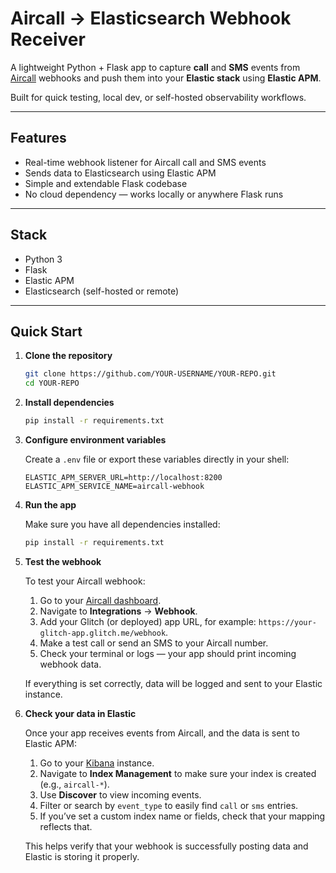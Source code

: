 # Aircall → Elasticsearch Webhook Receiver

A lightweight Python + Flask app to capture **call** and **SMS** events from [Aircall](https://aircall.io/) webhooks and push them into your **Elastic stack** using **Elastic APM**.

Built for quick testing, local dev, or self-hosted observability workflows.

---

## Features

- Real-time webhook listener for Aircall call and SMS events  
- Sends data to Elasticsearch using Elastic APM  
- Simple and extendable Flask codebase  
- No cloud dependency — works locally or anywhere Flask runs

---

## Stack

- Python 3  
- Flask  
- Elastic APM  
- Elasticsearch (self-hosted or remote)

---

## Quick Start

1. **Clone the repository**

   ```bash
   git clone https://github.com/YOUR-USERNAME/YOUR-REPO.git
   cd YOUR-REPO

2. **Install dependencies**

   ```bash
   pip install -r requirements.txt

3. **Configure environment variables**

   Create a `.env` file or export these variables directly in your shell:

   ```env
   ELASTIC_APM_SERVER_URL=http://localhost:8200
   ELASTIC_APM_SERVICE_NAME=aircall-webhook

4. **Run the app**

   Make sure you have all dependencies installed:

   ```bash
   pip install -r requirements.txt

5. **Test the webhook**

   To test your Aircall webhook:

   1. Go to your [Aircall dashboard](https://dashboard.aircall.io).
   2. Navigate to **Integrations** → **Webhook**.
   3. Add your Glitch (or deployed) app URL, for example: `https://your-glitch-app.glitch.me/webhook`.
   4. Make a test call or send an SMS to your Aircall number.
   5. Check your terminal or logs — your app should print incoming webhook data.

   If everything is set correctly, data will be logged and sent to your Elastic instance.

6. **Check your data in Elastic**

   Once your app receives events from Aircall, and the data is sent to Elastic APM:

   1. Go to your [Kibana](https://www.elastic.co/kibana/) instance.
   2. Navigate to **Index Management** to make sure your index is created (e.g., `aircall-*`).
   3. Use **Discover** to view incoming events.
   4. Filter or search by `event_type` to easily find `call` or `sms` entries.
   5. If you’ve set a custom index name or fields, check that your mapping reflects that.

   This helps verify that your webhook is successfully posting data and Elastic is storing it properly.


   

